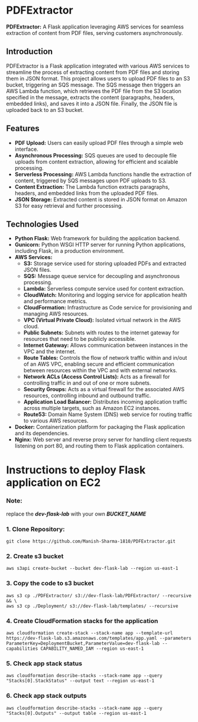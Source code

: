 # PDFExtractor

**PDFExtractor:** A Flask application leveraging AWS services for seamless extraction of content from PDF files, serving customers asynchronously.

## Introduction

PDFExtractor is a Flask application integrated with various AWS services to streamline the process of extracting content from PDF files and storing them in JSON format. This project allows users to upload PDF files to an S3 bucket, triggering an SQS message. The SQS message then triggers an AWS Lambda function, which retrieves the PDF file from the S3 location specified in the message, extracts the content (paragraphs, headers, embedded links), and saves it into a JSON file. Finally, the JSON file is uploaded back to an S3 bucket.

## Features

- **PDF Upload:** Users can easily upload PDF files through a simple web interface.
- **Asynchronous Processing:** SQS queues are used to decouple file uploads from content extraction, allowing for efficient and scalable processing.
- **Serverless Processing:** AWS Lambda functions handle the extraction of content, triggered by SQS messages upon PDF uploads to S3.
- **Content Extraction:** The Lambda function extracts paragraphs, headers, and embedded links from the uploaded PDF files.
- **JSON Storage:** Extracted content is stored in JSON format on Amazon S3 for easy retrieval and further processing.

## Technologies Used

- **Python Flask:** Web framework for building the application backend.
- **Gunicorn:** Python WSGI HTTP server for running Python applications, including Flask, in a production environment.
- **AWS Services:**
  - **S3:** Storage service used for storing uploaded PDFs and extracted JSON files.
  - **SQS:** Message queue service for decoupling and asynchronous processing.
  - **Lambda:** Serverless compute service used for content extraction.
  - **CloudWatch:** Monitoring and logging service for application health and performance metrics.
  - **CloudFormation:** Infrastructure as Code service for provisioning and managing AWS resources.
  - **VPC (Virtual Private Cloud):** Isolated virtual network in the AWS cloud.
  - **Public Subnets:** Subnets with routes to the internet gateway for resources that need to be publicly accessible.
  - **Internet Gateway:** Allows communication between instances in the VPC and the internet.
  - **Route Tables:** Controls the flow of network traffic within and in/out of an AWS VPC, enabling secure and efficient communication between resources within the VPC and with external networks.
  - **Network ACLs (Access Control Lists):** Acts as a firewall for controlling traffic in and out of one or more subnets.
  - **Security Groups:** Acts as a virtual firewall for the associated AWS resources, controlling inbound and outbound traffic.
  - **Application Load Balancer:** Distributes incoming application traffic across multiple targets, such as Amazon EC2 instances.
  - **Route53:** Domain Name System (DNS) web service for routing traffic to various AWS resources.
- **Docker:** Containerization platform for packaging the Flask application and its dependencies.
- **Nginx:** Web server and reverse proxy server for handling client requests listening on port 80, and routing them to Flask application containers.


# Instructions to deploy Flask application on EC2

### **Note:**
 replace the ***dev-flask-lab*** with your own ***BUCKET_NAME***

### 1. Clone Repository:
```
git clone https://github.com/Manish-Sharma-1810/PDFExtractor.git
```

### 2. Create s3 bucket
```
aws s3api create-bucket --bucket dev-flask-lab --region us-east-1
```

### 3. Copy the code to s3 bucket
```
aws s3 cp ./PDFExtractor/ s3://dev-flask-lab/PDFExtractor/ --recursive && \
aws s3 cp ./Deployment/ s3://dev-flask-lab/templates/ --recursive
```

### 4. Create CloudFormation stacks for the application
```
aws cloudformation create-stack --stack-name app --template-url https://dev-flask-lab.s3.amazonaws.com/templates/app.yaml --parameters ParameterKey=DeploymentBucket,ParameterValue=dev-flask-lab --capabilities CAPABILITY_NAMED_IAM --region us-east-1
```

### 5. Check app stack status
```
aws cloudformation describe-stacks --stack-name app --query "Stacks[0].StackStatus" --output text --region us-east-1
```
### 6. Check app stack outputs
```
aws cloudformation describe-stacks --stack-name app --query "Stacks[0].Outputs" --output table --region us-east-1
```